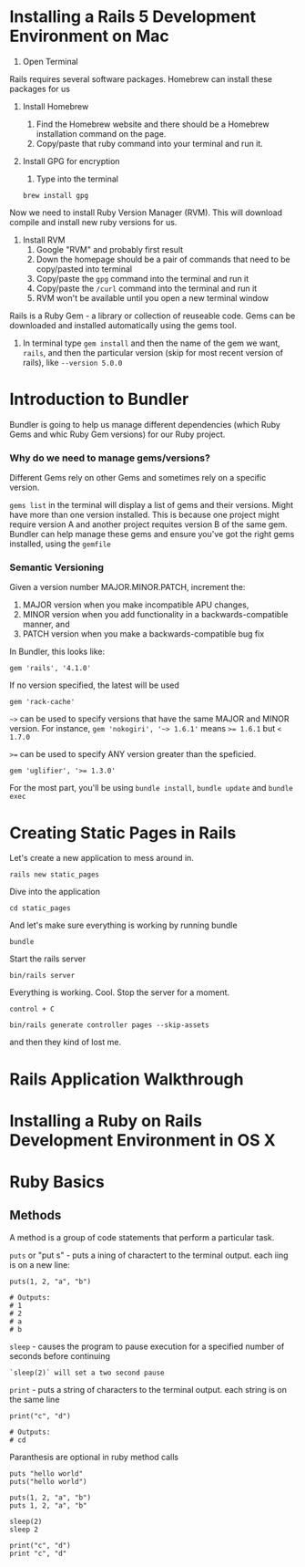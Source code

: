 # Installing a Rails 5 Development Environment on Mac
1. Open Terminal

Rails requires several software packages. Homebrew can install these packages for us

1. Install Homebrew
 	1. Find the Homebrew website and there should be a Homebrew installation command on the page.
	2. Copy/paste that ruby command into your terminal and run it.
2. Install GPG for encryption
	1. Type into the terminal

	``` brew install gpg ```

Now we need to install Ruby Version Manager (RVM). This will download compile and install new ruby versions for us.

1. Install RVM
	1. Google "RVM" and probably first result
	2. Down the homepage should be a pair of commands that need to be copy/pasted into terminal
	3. Copy/paste the `gpg` command into the terminal and run it
	4. Copy/paste the `/curl` command into the terminal and run it
	5. RVM won't be available until you open a new terminal window
	
Rails is a Ruby Gem - a library or collection of reuseable code. Gems can be downloaded and installed automatically using the gems tool.

1. In terminal type `gem install` and then the name of the gem we want, `rails`, and then the particular version (skip for most recent version of rails), like `--version 5.0.0`

# Introduction to Bundler
Bundler is going to help us manage different dependencies (which Ruby Gems and whic Ruby Gem versions) for our Ruby project.

### Why do we need to manage gems/versions?
Different Gems rely on other Gems and sometimes rely on a specific version.

`gems list` in the terminal will display a list of gems and their versions. Might have more than one version installed. This is because one project might require version A and another project requites version B of the same gem. Bundler can help manage these gems and ensure you've got the right gems installed, using the `gemfile`

### Semantic Versioning
Given a version number MAJOR.MINOR.PATCH, increment the:
1. MAJOR version when you make incompatible APU changes,
2. MINOR version when you add functionality in a backwards-compatible manner, and 
3. PATCH version when you make a backwards-compatible bug fix

In Bundler, this looks like:

``` gem 'rails', '4.1.0' ```

If no version specified, the latest will be used

``` gem 'rack-cache' ```

`~>` can be used to specify versions that have the same MAJOR and MINOR version. For instance, `gem 'nokogiri', '~> 1.6.1'` means `>= 1.6.1` but `< 1.7.0`

`>=` can be used to specify ANY version greater than the speficied.

``` gem 'uglifier', '>= 1.3.0' ```

For the most part, you'll be using `bundle install`, `bundle update` and `bundle exec`

# Creating Static Pages in Rails

Let's create a new application to mess around in.

``` rails new static_pages ```

Dive into the application

``` cd static_pages ```

And let's make sure everything is working by running bundle

``` bundle ```

Start the rails server

``` bin/rails server ```

Everything is working. Cool. Stop the server for a moment.

``` control + C ```
	
``` bin/rails generate controller pages --skip-assets ```

and then they kind of lost me.

# Rails Application Walkthrough

# Installing a Ruby on Rails Development Environment in OS X

# Ruby Basics
## Methods

A method is a group of code statements that perform a particular task.

`puts` or "put s" - puts a ining of charactert to the terminal output. each iing is on a new line:

```
puts(1, 2, "a", "b")

# Outputs: 
# 1
# 2
# a
# b
```

`sleep` - causes the program to pause execution for a specified number of seconds before continuing

    `sleep(2)` will set a two second pause

`print` - puts a string of characters to the terminal output. each string is on the same line

```
print("c", "d")

# Outputs:
# cd
```

Paranthesis are optional in ruby method calls
```
puts "hello world"
puts("hello world")

puts(1, 2, "a", "b")
puts 1, 2, "a", "b"

sleep(2)
sleep 2

print("c", "d")
print "c", "d"
```
